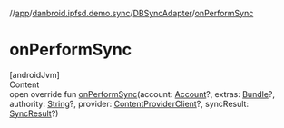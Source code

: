 //[app](../../index.md)/[danbroid.ipfsd.demo.sync](../index.md)/[DBSyncAdapter](index.md)/[onPerformSync](on-perform-sync.md)



# onPerformSync  
[androidJvm]  
Content  
open override fun [onPerformSync](on-perform-sync.md)(account: [Account](https://developer.android.com/reference/kotlin/android/accounts/Account.html)?, extras: [Bundle](https://developer.android.com/reference/kotlin/android/os/Bundle.html)?, authority: [String](https://kotlinlang.org/api/latest/jvm/stdlib/kotlin/-string/index.html)?, provider: [ContentProviderClient](https://developer.android.com/reference/kotlin/android/content/ContentProviderClient.html)?, syncResult: [SyncResult](https://developer.android.com/reference/kotlin/android/content/SyncResult.html)?)  



